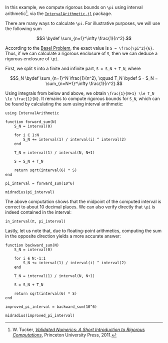 In this example, we compute rigorous bounds on ``\pi`` using interval arithmetic[^1], via the [`IntervalArithmetic.jl`](https://github.com/JuliaIntervals/IntervalArithmetic.jl) package.

[^1]: W. Tucker, [*Validated Numerics: A Short Introduction to Rigorous Computations*](https://press.princeton.edu/books/hardcover/9780691147819/validated-numerics), Princeton University Press, 2011.

There are many ways to calculate ``\pi``. For illustrative purposes, we will use the following sum

```math
S \bydef \sum_{n=1}^\infty \frac{1}{n^2}.
```

According to the [Basel Problem](https://en.wikipedia.org/wiki/Basel_problem), the exact value is ``S = \frac{\pi^2}{6}``. Thus, if we can calculate a rigorous enclosure of ``S``, then we can deduce a rigorous enclosure of ``\pi``.

First, we split ``S`` into a finite and infinite part, ``S = S_N + T_N``, where

```math
S_N \bydef \sum_{n=1}^N \frac{1}{n^2}, \qquad
T_N \bydef S - S_N = \sum_{n=N+1}^\infty \frac{1}{n^2}.
```

Using integrals from below and above, we obtain ``\frac{1}{N+1} \le T_N \le \frac{1}{N}``. It remains to compute rigorous bounds for ``S_N``, which can be found by calculating the sum using interval arithmetic:

```@example pi
using IntervalArithmetic

function forward_sum(N)
    S_N = interval(0)

    for i ∈ 1:N
        S_N += interval(1) / interval(i) ^ interval(2)
    end

    T_N = interval(1) / interval(N, N+1)

    S = S_N + T_N

    return sqrt(interval(6) * S)
end

pi_interval = forward_sum(10^6)

midradius(pi_interval)
```

The above computation shows that the midpoint of the computed interval is correct to about 10 decimal places. We can also verify directly that ``\pi`` is indeed contained in the interval:

```@example pi
in_interval(π, pi_interval)
```

Lastly, let us note that, due to floating-point arithmetics, computing the sum in the opposite direction yields a more accurate answer:

```@example pi
function backward_sum(N)
    S_N = interval(0)

    for i ∈ N:-1:1
        S_N += interval(1) / interval(i) ^ interval(2)
    end

    T_N = interval(1) / interval(N, N+1)

    S = S_N + T_N

    return sqrt(interval(6) * S)
end

improved_pi_interval = backward_sum(10^6)

midradius(improved_pi_interval)
```
